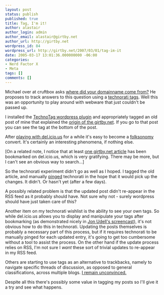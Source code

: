 ```yaml
---
layout: post
status: publish
published: true
title: Tag, I'm it!
author: alastair
author_login: admin
author_email: alastair@girtby.net
author_url: http://girtby.net
wordpress_id: 84
wordpress_url: http://girtby.net/2007/03/01/tag-im-it
date: 2005-03-17 13:01:36.000000000 -06:00
categories:
- Nerd Factor X
- Meta
tags: []
comments: []
---
```

Michael over at cruftbox asks [where did your domainname come from?](http://cruftbox.com/blog/archives/001125.html#001125) He proposes to track answers to this question using a [technorati tags](http://technorati.com/tag). Well this was an opportunity to play around with webware that just couldn't be passed up.

I installed the [TechnoTag wordpress plugin](http://www.gudlyf.com/archives/2005/01/14/wordpress-plugin-technotag/) and appropriately tagged an old post of mine that explained the [origin of the girtby.net](/archives/2004/12/20/girt-by-controver-sea/). If you go to that post you can see the tag at the bottom of the post.

After [playing with del.icio.us](/archives/2004/10/07/delicious-links/) for a while it's easy to become a [folksonomy](http://en.wikipedia.org/wiki/Folksonomy) convert. It's certainly an interesting phenomena, if nothing else.

[On a related note, I notice that at least [one girtby.net article](http://del.icio.us/url/a100c740ab3d1ce7ee89906ec863a7fc) has been bookmarked on del.icio.us, which is very gratifying. There may be more, but I can't see an obvious way to search...]

So the technorati experiment didn't go as well as I hoped. I tagged the old article, and manually [pinged](http://www.technorati.com/ping.html) technorati in the hope that it would pick up the changes. It didn't. Or hasn't yet (after a few days).

A possibly related problem is that the updated post didn't re-appear in the RSS feed as it probably should have. Not sure why not - surely wordpress should have just taken care of this?

Another item on my technorati wishlist is the ability to see your own tags. So while del.icio.us allows you to display and manipulate your tags after bookmarking (as demonstrated nicely in [Jon Udell's screencast](http://weblog.infoworld.com/udell/2005/03/14.html)), it's not obvious how to do this in technorati. Updating the posts themselves is probably a necessary part of this process, but if it requires technorati to be manually pinged for each updated entry, it's going to get too cumbersome without a tool to assist the process. On the other hand if the update process relies on RSS, I'm not sure I *want* these sort of trivial updates to re-appear in my RSS feed.

Others are starting to use tags as an alternative to trackbacks, namely to navigate specific threads of discussion, as opposed to general classifications, across multiple blogs. [I remain unconvinced.](http://norman.walsh.name/2005/02/20/tagback#comment0003)

Despite all this there's possibly some value in tagging my posts so I'll give it a try and see what happens.
